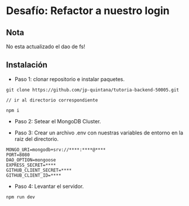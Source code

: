 # Desafío: Refactor a nuestro login

## Nota

No esta actualizado el dao de fs!

## Instalación

- Paso 1: clonar repositorio e instalar paquetes.

```
git clone https://github.com/jp-quintana/tutoria-backend-50005.git

// ir al directorio correspondiente

npm i

```

- Paso 2: Setear el MongoDB Cluster.

- Paso 3: Crear un archivo .env con nuestras variables de entorno en la raiz del directorio.

```
MONGO_URI=mongodb+srv://****:****@****
PORT=8080
DAO_OPTION=mongoose
EXPRESS_SECRET=****
GITHUB_CLIENT_SECRET=****
GITHUB_CLIENT_ID=****
```

- Paso 4: Levantar el servidor.

```
npm run dev
```
